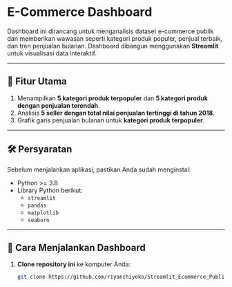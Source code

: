 # E-Commerce Dashboard

Dashboard ini dirancang untuk menganalisis dataset e-commerce publik 
dan memberikan wawasan seperti kategori produk populer, penjual terbaik, dan tren penjualan bulanan.
Dashboard dibangun menggunakan **Streamlit** untuk visualisasi data interaktif.

---

## 🎯 **Fitur Utama**
1. Menampilkan **5 kategori produk terpopuler** dan **5 kategori produk dengan penjualan terendah**.
2. Analisis **5 seller dengan total nilai penjualan tertinggi di tahun 2018**.
3. Grafik garis penjualan bulanan untuk **kategori produk terpopuler**.

---

## 🛠️ **Persyaratan**
Sebelum menjalankan aplikasi, pastikan Anda sudah menginstal:
- Python >= 3.8
- Library Python berikut:
  - `streamlit`
  - `pandas`
  - `matplotlib`
  - `seaborn`

---

## 🚀 **Cara Menjalankan Dashboard**
1. **Clone repository ini** ke komputer Anda:
   ```bash
   git clone https://github.com/riyanchiyoko/Streamlit_Ecommerce_Public
